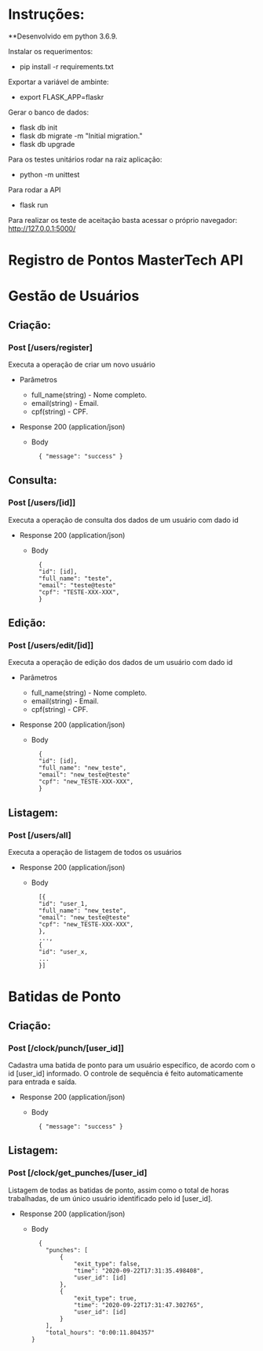 # Instruções:

\*\*Desenvolvido em python 3.6.9.

Instalar os requerimentos:

- pip install -r requirements.txt

Exportar a variável de ambinte:

- export FLASK_APP=flaskr

Gerar o banco de dados:

- flask db init
- flask db migrate -m "Initial migration."
- flask db upgrade

Para os testes unitários rodar na raiz aplicação:

- python -m unittest

Para rodar a API

- flask run

Para realizar os teste de aceitação basta acessar o próprio navegador:
http://127.0.0.1:5000/

# Registro de Pontos MasterTech API

# Gestão de Usuários

## Criação:

### Post [/users/register]

Executa a operação de criar um novo usuário

- Parâmetros

  - full_name(string) - Nome completo.
  - email(string) - Email.
  - cpf(string) - CPF.

* Response 200 (application/json)

  - Body

          { "message": "success" }

## Consulta:

### Post [/users/[id]]

Executa a operação de consulta dos dados de um usuário com dado id

- Response 200 (application/json)

  - Body

          {
          "id": [id],
          "full_name": "teste",
          "email": "teste@teste"
          "cpf": "TESTE-XXX-XXX",
          }

## Edição:

### Post [/users/edit/[id]]

Executa a operação de edição dos dados de um usuário com dado id

- Parâmetros

  - full_name(string) - Nome completo.
  - email(string) - Email.
  - cpf(string) - CPF.

* Response 200 (application/json)

  - Body

          {
          "id": [id],
          "full_name": "new_teste",
          "email": "new_teste@teste"
          "cpf": "new_TESTE-XXX-XXX",
          }

## Listagem:

### Post [/users/all]

Executa a operação de listagem de todos os usuários

- Response 200 (application/json)

  - Body

          [{
          "id": "user_1,
          "full_name": "new_teste",
          "email": "new_teste@teste"
          "cpf": "new_TESTE-XXX-XXX",
          },
          ...,
          {
          "id": "user_x,
          ...
          }]

# Batidas de Ponto

## Criação:

### Post [/clock/punch/[user_id]]

Cadastra uma batida de ponto para um usuário específico, de acordo com o id [user_id] informado. O controle de sequência é feito automaticamente para entrada e saída.

- Response 200 (application/json)

  - Body

          { "message": "success" }

## Listagem:

### Post [/clock/get_punches/[user_id]

Listagem de todas as batidas de ponto, assim como o total de horas trabalhadas, de um único usuário identificado pelo id [user_id].

- Response 200 (application/json)

  - Body

          {
            "punches": [
                {
                    "exit_type": false,
                    "time": "2020-09-22T17:31:35.498408",
                    "user_id": [id]
                },
                {
                    "exit_type": true,
                    "time": "2020-09-22T17:31:47.302765",
                    "user_id": [id]
                }
            ],
            "total_hours": "0:00:11.804357"
        }
